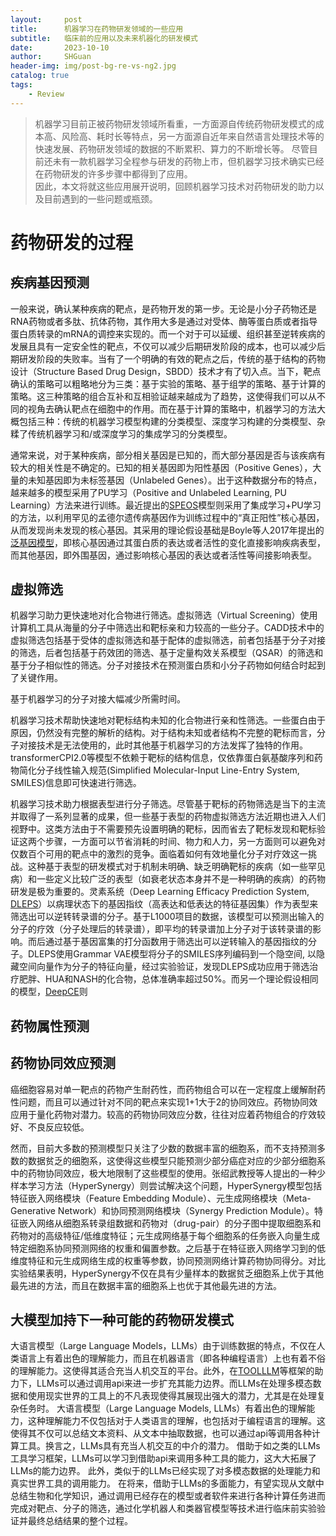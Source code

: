 ```yaml
---
layout:     post
title:      机器学习在药物研发领域的一些应用
subtitle:   临床前的应用以及未来机器化的研发模式
date:       2023-10-10
author:     SHGuan
header-img: img/post-bg-re-vs-ng2.jpg
catalog: true
tags:
    - Review
---
```


> 机器学习目前正被药物研发领域所看重，一方面源自传统药物研发模式的成本高、风险高、耗时长等特点，另一方面源自近年来自然语言处理技术等的快速发展、药物研发领域的数据的不断累积、算力的不断增长等。
> 尽管目前还未有一款机器学习全程参与研发的药物上市，但机器学习技术确实已经在药物研发的许多步骤中都得到了应用。  
> 因此，本文将就这些应用展开说明，回顾机器学习技术对药物研发的助力以及目前遇到的一些问题或瓶颈。  
> 
> 
  
#   药物研发的过程  

## 疾病基因预测  
一般来说，确认某种疾病的靶点，是药物开发的第一步。无论是小分子药物还是RNA药物或者多肽、抗体药物，其作用大多是通过对受体、酶等蛋白质或者指导蛋白质转录的mRNA的调控来实现的。而一个对于可以延缓、组织甚至逆转疾病的发展且具有一定安全性的靶点，不仅可以减少后期研发阶段的成本，也可以减少后期研发阶段的失败率。当有了一个明确的有效的靶点之后，传统的基于结构的药物设计（Structure Based Drug Design，SBDD）技术才有了切入点。当下，靶点确认的策略可以粗略地分为三类：基于实验的策略、基于组学的策略、基于计算的策略。这三种策略的组合互补和互相验证越来越成为了趋势，这使得我们可以从不同的视角去确认靶点在细胞中的作用。而在基于计算的策略中，机器学习的方法大概包括三种：传统的机器学习模型构建的分类模型、深度学习构建的分类模型、杂糅了传统机器学习和/或深度学习的集成学习的分类模型。  
  
通常来说，对于某种疾病，部分相关基因是已知的，而大部分基因是否与该疾病有较大的相关性是不确定的。已知的相关基因即为阳性基因（Positive Genes），大量的未知基因即为未标签基因（Unlabeled Genes）。出于这种数据分布的特点，越来越多的模型采用了PU学习（Positive and Unlabeled Learning, PU Learning）方法来进行训练。最近提出的[SPEOS](https://github.com/fratajcz/speos)模型则采用了集成学习+PU学习的方法，以利用罕见的孟德尔遗传病基因作为训练过程中的“真正阳性”核心基因，从而发现尚未发现的核心基因。其采用的理论假设基础是Boyle等人2017年提出的[泛基因模型](https://pubmed.ncbi.nlm.nih.gov/28622505/)，即核心基因通过其蛋白质的表达或者活性的变化直接影响疾病表型，而其他基因，即外围基因，通过影响核心基因的表达或者活性等间接影响表型。  
  
## 虚拟筛选
机器学习助力更快速地对化合物进行筛选。虚拟筛选（Virtual Screening）使用计算机工具从海量的分子中筛选出和靶标亲和力较高的一些分子。CADD技术中的虚拟筛选包括基于受体的虚拟筛选和基于配体的虚拟筛选，前者包括基于分子对接的筛选，后者包括基于药效团的筛选、基于定量构效关系模型（QSAR）的筛选和基于分子相似性的筛选。分子对接技术在预测蛋白质和小分子药物如何结合时起到了关键作用。 
  
基于机器学习的分子对接大幅减少所需时间。  
  
机器学习技术帮助快速地对靶标结构未知的化合物进行亲和性筛选。一些蛋白由于原因，仍然没有完整的解析的结构。对于结构未知或者结构不完整的靶标而言，分子对接技术是无法使用的，此时其他基于机器学习的方法发挥了独特的作用。  transformerCPI2.0等模型不依赖于靶标的结构信息，仅依靠蛋白氨基酸序列和药物简化分子线性输入规范(Simplified Molecular-Input Line-Entry System, SMILES)信息即可快速进行筛选。  
  
机器学习技术助力根据表型进行分子筛选。尽管基于靶标的药物筛选是当下的主流并取得了一系列显著的成果，但一些基于表型的药物虚拟筛选方法近期也进入人们视野中。这类方法由于不需要预先设置明确的靶标，因而省去了靶标发现和靶标验证这两个步骤，一方面可以节省消耗的时间、物力和人力，另一方面则可以避免对仅数百个可用的靶点中的激烈的竞争。面临着如何有效地量化分子对疗效这一挑战。这种基于表型的研发模式对于机制未明确、缺乏明确靶标的疾病（如一些罕见病）和一些定义比较广泛的表型（如衰老状态本身并不是一种明确的疾病）的药物研发是极为重要的。灵素系统（Deep Learning Efficacy Prediction System, [DLEPS](https://www.nature.com/articles/s41587-021-00946-z)）以病理状态下的基因指纹（高表达和低表达的特征基因集）作为表型来筛选出可以逆转转录谱的分子。基于L1000项目的数据，该模型可以预测出输入的分子的疗效（分子处理后的转录谱），即平均的转录谱加上分子对于该转录谱的影响。而后通过基于基因富集的打分函数用于筛选出可以逆转输入的基因指纹的分子。DLEPS使用Grammar VAE模型将分子的SMILES序列编码到一个隐空间, 以隐藏空间向量作为分子的特征向量，经过实验验证，发现DLEPS成功应用于筛选治疗肥胖、HUA和NASH的化合物，总体准确率超过50%。而另一个理论假设相同的模型，[DeepCE]()则
  
## 药物属性预测  
  
## 药物协同效应预测
癌细胞容易对单一靶点的药物产生耐药性，而药物组合可以在一定程度上缓解耐药性问题，而且可以通过针对不同的靶点来实现1+1大于2的协同效应。药物协同效应用于量化药物对潜力。较高的药物协同效应分数，往往对应着药物组合的疗效较好、不良反应较低。
  
然而，目前大多数的预测模型只关注了少数的数据丰富的细胞系，而不支持预测多数的数据贫乏的细胞系，这使得这些模型只能预测少部分癌症对应的少部分细胞系中的药物协同效应，极大地限制了这些模型的使用。张绍武教授等人提出的一种少样本学习方法（HyperSynergy）则尝试解决这个问题，HyperSynergy模型包括特征嵌入网络模块（Feature Embedding Module）、元生成网络模块（Meta-Generative Network）和协同预测网络模块（Synergy Prediction Module）。特征嵌入网络从细胞系转录组数据和药物对（drug-pair）的分子图中提取细胞系和药物对的高级特征/低维度特征；元生成网络基于每个细胞系的任务嵌入向量生成特定细胞系协同预测网络的权重和偏置参数。之后基于在特征嵌入网络学习到的低维度特征和元生成网络生成的权重等参数，协同预测网络计算药物协同得分。对比实验结果表明，HyperSynergy不仅在具有少量样本的数据贫乏细胞系上优于其他最先进的方法，而且在数据丰富的细胞系上也优于其他最先进的方法。

## 大模型加持下一种可能的药物研发模式
大语言模型（Large Language Models，LLMs）由于训练数据的特点，不仅在人类语言上有着出色的理解能力，而且在机器语言（即各种编程语言）上也有着不俗的理解能力。这使得其适合充当人机交互的平台。此外，在[TOOLLLM](https://arxiv.org/abs/2307.16789)等框架的助力下，LLMs可以通过调用api来进一步扩充其能力边界。而LLMs在处理多模态数据和使用现实世界的工具上的不凡表现使得其展现出强大的潜力，尤其是在处理复杂任务时。
大语言模型（Large Language Models, LLMs）有着出色的理解能力，这种理解能力不仅包括对于人类语言的理解，也包括对于编程语言的理解。这使得其不仅可以总结文本资料、从文本中抽取数据，也可以通过api等调用各种计算工具。换言之，LLMs具有充当人机交互的中介的潜力。
借助于如之类的LLMs工具学习框架，LLMs可以学习到借助api来调用多种工具的能力，这大大拓展了LLMs的能力边界。
此外，类似于的LLMs已经实现了对多模态数据的处理能力和真实世界工具的调用能力。
在将来，借助于LLMs的多面能力，有望实现从文献中总结生物和化学知识，通过调用已经存在的模型或者软件来进行各种计算任务进而完成对靶点、分子的筛选，通过化学机器人和类器官模型等技术进行临床前实验验证并最终总结结果的整个过程。
